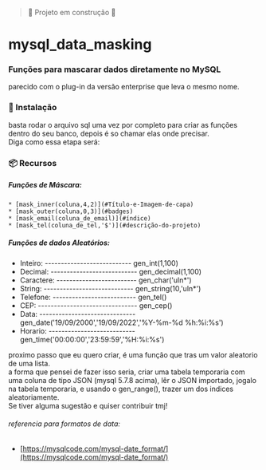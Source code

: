 > :construction: Projeto em construção :construction:
# mysql_data_masking
### Funções para mascarar dados diretamente no MySQL
parecido com o plug-in da versão enterprise que leva o mesmo nome.<br>

### 🔧 Instalação
basta rodar o arquivo sql uma vez por completo para criar as funções dentro do seu banco, depois é so chamar elas onde precisar.<br>
Diga como essa etapa será:

### 📦 Recursos
##### Funções de Máscara:
```
* [mask_inner(coluna,4,2)](#Título-e-Imagem-de-capa)
* [mask_outer(coluna,0,3)](#badges)
* [mask_email(coluna_de_email)](#índice)
* [mask_tel(coluna_de_tel,'$')](#descrição-do-projeto)
```        
##### Funções de dados Aleatórios:
* Inteiro: --------------------------- gen_int(1,100)
* Decimal: --------------------------- gen_decimal(1,100)
* Caractere: ------------------------- gen_char('uln*')
* String: ---------------------------- gen_string(10,'uln*')
* Telefone: -------------------------- gen_tel()
* CEP: ------------------------------- gen_cep()
* Data: ------------------------------ gen_date('19/09/2000','19/09/2022','%Y-%m-%d %h:%i:%s') 
* Horario: --------------------------- gen_time('00:00:00','23:59:59','%H:%i:%s')
        
 proximo passo que eu quero criar, é uma função que tras um valor aleatorio de uma lista. <br>
 a forma que pensei de fazer isso seria, criar uma tabela temporaria com uma coluna de tipo JSON (mysql 5.7.8 acima), lêr o JSON importado, jogalo na tabela temporaria, e usando o gen_range(), trazer um dos indices aleatoriamente. <br>
 Se tiver alguma sugestão e quiser contribuir tmj!
###### referencia para formatos de data: 
* [https://mysqlcode.com/mysql-date_format/](https://mysqlcode.com/mysql-date_format/)





